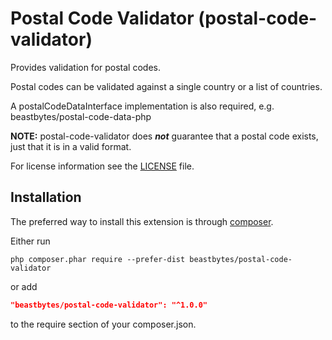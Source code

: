 # Postal Code Validator (postal-code-validator)
Provides validation for postal codes.

Postal codes can be validated against a single country or a list of countries.

A postalCodeDataInterface implementation is also required, e.g. beastbytes/postal-code-data-php

**NOTE:** postal-code-validator does _**not**_ guarantee that a postal code exists, just that it is in a valid format.

For license information see the [LICENSE](LICENSE.md) file.

## Installation

The preferred way to install this extension is through [composer](http://getcomposer.org/download/).

Either run

```
php composer.phar require --prefer-dist beastbytes/postal-code-validator
```

or add

```json
"beastbytes/postal-code-validator": "^1.0.0"
```

to the require section of your composer.json.
